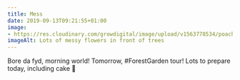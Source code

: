 ```yaml
---
title: Mess
date: 2019-09-13T09:21:55+01:00
image: 
- https://res.cloudinary.com/growdigital/image/upload/v1563778534/poached-egg-plant-1D35B784.jpg
imageAlt: Lots of messy flowers in front of trees
---
```


Bore da fyd, morning world! Tomorrow, #ForestGarden tour! Lots to prepare today, including cake 🍰
